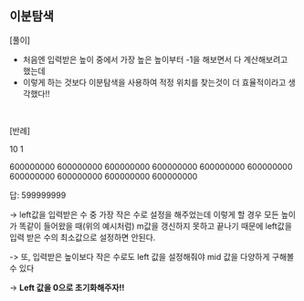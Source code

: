 ## 이분탐색

[풀이]
- 처음엔 입력받은 높이 중에서 가장 높은 높이부터 -1을 해보면서 다 계산해보려고 했는데
- 이렇게 하는 것보다 이분탐색을 사용하여 적정 위치를 찾는것이 더 효율적이라고 생각했다!!


</br>


[반례]

10 1

600000000 600000000 600000000 600000000 600000000 600000000 600000000 600000000 600000000 600000000

답: 599999999

-> left값을 입력받은 수 중 가장 작은 수로 설정을 해주었는데 이렇게 할 경우 모든 높이가 똑같이 들어왔을 때(위의 예시처럼) m값을 갱신하지 못하고 끝나기 때문에 left값을 입력 받은 수의 최소값으로 설정하면 안된다.

-> 또, 입력받은 높이보다 작은 수로도 left 값을 설정해줘야 mid 값을 다양하게 구해볼 수 있다

-> **Left 값을 0으로 초기화해주자!!**
